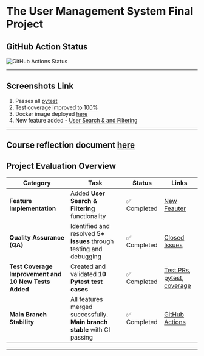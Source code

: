 # The User Management System Final Project

## GitHub Action Status

![GitHub Actions Status](https://github.com/JaswanthKSnjit/homework9/actions/workflows/production.yml/badge.svg)

--- 

## Screenshots Link
1. Passes all [pytest](Screenshots/pytest.png)
2. Test coverage improved to [100%](Screenshots/test.png)
3. Docker image deployed [here](Screenshots/docker.png)
4. New feature added - [User Search & and Filtering](New_Feautre.md)

---

## Course reflection document [here]()

## Project Evaluation Overview

| **Category**                         | **Task**                                                                 | **Status**     | **Links** |
|-------------------------------------|--------------------------------------------------------------------------|----------------|-----------|
| **Feature Implementation**        | Added **User Search & Filtering** functionality                          | ✅ Completed | [New Feauter](New_Feautre.md) |
| **Quality Assurance (QA)**        | Identified and resolved **5+ issues** through testing and debugging      | ✅ Completed | [Closed Issues](https://github.com/JaswanthKSnjit/IS601-final/issues?q=is%3Aissue+is%3Aclosed) |
| **Test Coverage Improvement and 10 New Tests Added**     | Created and validated **10 Pytest test cases**                            | ✅ Completed | [Test PRs](https://github.com/JaswanthKSnjit/IS601-final/pulls?q=is%3Apr+is%3Aclosed+label%3Atest), [pytest](pytest.png), [coverage](tests.png) |
| **Main Branch Stability**         | All features merged successfully. **Main branch stable** with CI passing | ✅ Completed | [GitHub Actions](https://github.com/JaswanthKSnjit/IS601-final/actions) |

---
